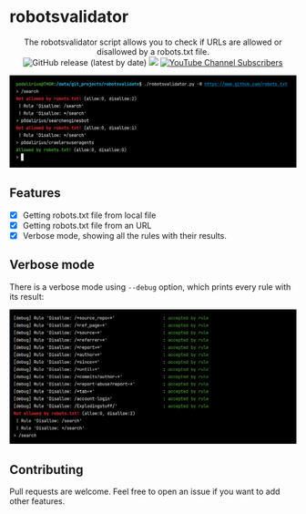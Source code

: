 # robotsvalidator

<p align="center">
  The robotsvalidator script allows you to check if URLs are allowed or disallowed by a robots.txt file.
  <br>
  <img alt="GitHub release (latest by date)" src="https://img.shields.io/github/v/release/p0dalirius/robotsvalidator">
  <a href="https://twitter.com/intent/follow?screen_name=podalirius_" title="Follow"><img src="https://img.shields.io/twitter/follow/podalirius_?label=Podalirius&style=social"></a>
  <a href="https://www.youtube.com/c/Podalirius_?sub_confirmation=1" title="Subscribe"><img alt="YouTube Channel Subscribers" src="https://img.shields.io/youtube/channel/subscribers/UCF_x5O7CSfr82AfNVTKOv_A?style=social"></a>
  <br>
</p>


![](./.github/example.png)

## Features

 - [x] Getting robots.txt file from local file
 - [x] Getting robots.txt file from an URL
 - [x] Verbose mode, showing all the rules with their results.

## Verbose mode

There is a verbose mode using `--debug` option, which prints every rule with its result:

![](./.github/verbose.png)

## Contributing

Pull requests are welcome. Feel free to open an issue if you want to add other features.
